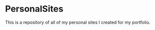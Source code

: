 PersonalSites
=============

This is a repository of all of my personal sites I created for my portfolio.
